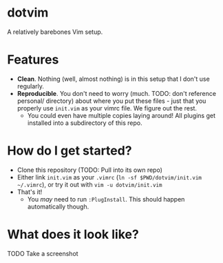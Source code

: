 dotvim
======

A relatively barebones Vim setup.

# Features

  * **Clean**. Nothing (well, almost nothing) is in this setup that I don't use
    regularly.
  * **Reproducible**. You don't need to worry (much. TODO: don't reference
    personal/ directory) about where you put these files - just that you
    properly use `init.vim` as your vimrc file. We figure out the rest.
    * You could even have multiple copies laying around! All plugins get
      installed into a subdirectory of this repo.

# How do I get started?

  * Clone this repository (TODO: Pull into its own repo)
  * Either link `init.vim` as your `.vimrc`
    (`ln -sf $PWD/dotvim/init.vim ~/.vimrc`), or try it out with
    `vim -u dotvim/init.vim`
  * That's it!
    * You _may_ need to run `:PlugInstall`. This should happen automatically
      though.

# What does it look like?

TODO Take a screenshot
